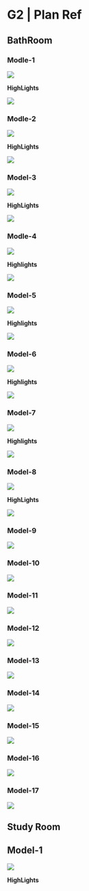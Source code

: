 # G2 | Plan Ref


## BathRoom

### Modle-1

![](https://i.imgur.com/yYPD4dR.png)

**HighLights**

![](https://i.imgur.com/FyfAUZJ.png)

### Modle-2

![](https://i.imgur.com/4RNj9gs.jpg)

**HighLights**

![](https://i.imgur.com/6UnEwjb.png)

### Model-3

![](https://i.imgur.com/VfSvZxb.jpg)

**HighLights**

![](https://i.imgur.com/4VXJSIb.png)

### Modle-4

![](https://i.imgur.com/JHCqBrx.png)

**Highlights**

![](https://i.imgur.com/IdEraJQ.png)

### Model-5

![](https://i.imgur.com/w80MEaw.png)

**Highlights**

![](https://i.imgur.com/9Qh8kAN.png)

### Model-6

![](https://i.imgur.com/y4TMbYL.png)

**Highlights**

![](https://i.imgur.com/YTCRVww.png)

### Model-7

![](https://i.imgur.com/gBaXO7q.png)

**Highlights**

![](https://i.imgur.com/ODH3hM6.png)

### Model-8

![](https://i.imgur.com/E0eyrxl.png)

**HighLights**

![](https://i.imgur.com/HyN6Km3.png)

### Model-9

![](https://i.imgur.com/VRfzSoU.png)

### Model-10

![](https://i.imgur.com/yGHVME9.png)

### Model-11

![](https://i.imgur.com/MD03ASm.png)

### Model-12

![](https://i.imgur.com/NQdVgBf.png)

### Model-13

![](https://i.imgur.com/UprtZkt.png)

### Model-14

![](https://i.imgur.com/XcAnrIC.jpg)

### Model-15

![](https://i.imgur.com/qcXm6H4.jpg)

### Model-16

![](https://i.imgur.com/FbY9nFm.jpg)

### Model-17

![](https://i.imgur.com/rk5wzWq.png)

## Study Room

## Model-1

![](https://i.imgur.com/mnLYuDQ.png)

**HighLights**



